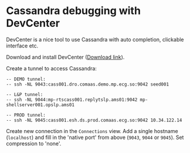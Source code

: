 Cassandra debugging with DevCenter
==================================

DevCenter is a nice tool to use Cassandra with auto completion, clickable interface etc.

Download and install DevCenter ([Download link](http://www.datastax.com/what-we-offer/products-services/devcenter)).

Create a tunnel to access Cassandra:
```
-- DEMO tunnel:
-- ssh -NL 9043:cass001.dro.comaas.demo.mp.ecg.so:9042 seed001

-- L&P tunnel:
-- ssh -NL 9044:mp-rtscass001.replytslp.ams01:9042 mp-shellserver001.opslp.ams01

-- PROD tunnel:
-- ssh -NL 9045:cass001.esh.ds.prod.comaas.ecg.so:9042 10.34.122.14
```

Create new connection in the `Connections` view. Add a single hostname (`localhost`) and fill in
the 'native port' from above (`9043`, `9044` or `9045`). Set compression to 'none'.

